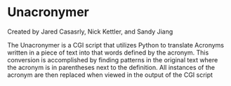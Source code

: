 # Unacronymer

Created by Jared Casasrly, Nick Kettler, and Sandy Jiang

The Unacronymer is a CGI script that utilizes Python to translate Acronyms written in a piece of text into 
that words defined by the acronym.  This conversion is accomplished by finding patterns in the original 
text where the acronym is in parentheses next to the definition.  All instances of the acronym are then 
replaced when viewed in the output of the CGI script

